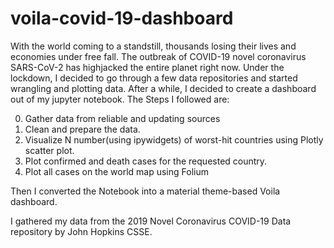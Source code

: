 # voila-covid-19-dashboard
With the world coming to a standstill, thousands losing their lives and economies under free fall. The outbreak of COVID-19 novel coronavirus SARS-CoV-2 has highjacked the entire planet right now.
Under the lockdown, I decided to go through a few data repositories and started wrangling and plotting data. After a while, I decided to create a dashboard out of my jupyter notebook. The Steps I followed are:

0. Gather data from reliable and updating sources
1. Clean and prepare the data.
2. Visualize N number(using ipywidgets) of worst-hit countries using Plotly scatter plot.
3. Plot confirmed and death cases for the requested country.
4. Plot all cases on the world map using Folium

Then I converted the Notebook into a material theme-based Voila dashboard.

I gathered my data from the 2019 Novel Coronavirus COVID-19 Data repository by John Hopkins CSSE.

